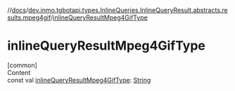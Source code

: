 //[docs](../../index.md)/[dev.inmo.tgbotapi.types.InlineQueries.InlineQueryResult.abstracts.results.mpeg4gif](index.md)/[inlineQueryResultMpeg4GifType](inline-query-result-mpeg4-gif-type.md)



# inlineQueryResultMpeg4GifType  
[common]  
Content  
const val [inlineQueryResultMpeg4GifType](inline-query-result-mpeg4-gif-type.md): [String](https://kotlinlang.org/api/latest/jvm/stdlib/kotlin/-string/index.html)  




